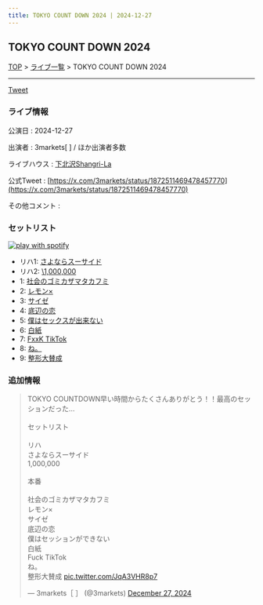```yaml
---
title: TOKYO COUNT DOWN 2024 | 2024-12-27
---
```

## TOKYO COUNT DOWN 2024

[TOP](/setlist/) > [ライブ一覧](lives.html) > TOKYO COUNT DOWN 2024

___

<a href="https://twitter.com/share?ref_src=twsrc%5Etfw" data-text="3markets[ ]セットリスト > TOKYO COUNT DOWN 2024" class="twitter-share-button" data-via="3markets" data-hashtags="3markets" data-related="3markets" data-show-count="false">Tweet</a>

### ライブ情報

公演日
:    2024-12-27

出演者
:    3markets[ ] / ほか出演者多数

ライブハウス
:    [下北沢Shangri-La](livehouse012.html)

公式Tweet
:    [https://x.com/3markets/status/1872511469478457770](https://x.com/3markets/status/1872511469478457770)

その他コメント
:    

### セットリスト


[![play with spotify](images/spotify-icon.png)](https://open.spotify.com/playlist/2sD7QI2w12Z2CkPNO7o2nq)



*  リハ1: [さよならスーサイド](song013.html)
*  リハ2: [\1,000,000](song022.html)
*  1: [社会のゴミカザマタカフミ](song002.html)
*  2: [レモン×](song003.html)
*  3: [サイゼ](song004.html)
*  4: [底辺の恋](song008.html)
*  5: [僕はセックスが出来ない](song006.html)
*  6: [白紙](song098.html)
*  7: [FxxK TikTok](song082.html)
*  8: [ね。](song076.html)
*  9: [整形大賛成](song005.html)


### 追加情報



<blockquote class="twitter-tweet"><p lang="ja" dir="ltr">TOKYO COUNTDOWN早い時間からたくさんありがとう！！最高のセッションだった…<br><br>セットリスト<br><br>リハ<br>さよならスーサイド<br>1,000,000<br><br>本番<br><br>社会のゴミカザマタカフミ<br>レモン×<br>サイゼ<br>底辺の恋<br>僕はセッションができない<br>白紙<br>Fuck TikTok<br>ね。<br>整形大賛成 <a href="https://t.co/JqA3VHR8p7">pic.twitter.com/JqA3VHR8p7</a></p>&mdash; 3markets［ ］ (@3markets) <a href="https://twitter.com/3markets/status/1872511469478457770?ref_src=twsrc%5Etfw">December 27, 2024</a></blockquote>
<script async src="https://platform.twitter.com/widgets.js" charset="utf-8"></script>




<script async src="https://platform.twitter.com/widgets.js" charset="utf-8"></script>